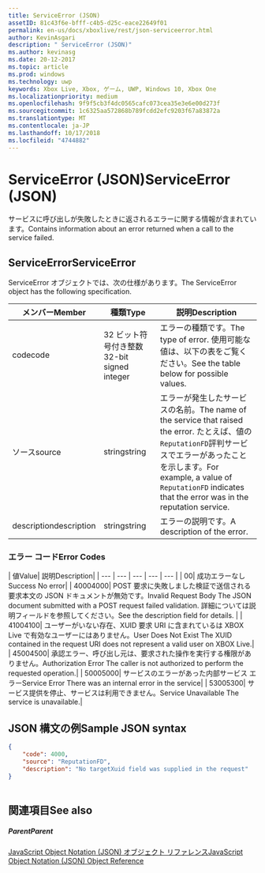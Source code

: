 ```yaml
---
title: ServiceError (JSON)
assetID: 81c43f6e-bfff-c4b5-d25c-eace22649f01
permalink: en-us/docs/xboxlive/rest/json-serviceerror.html
author: KevinAsgari
description: " ServiceError (JSON)"
ms.author: kevinasg
ms.date: 20-12-2017
ms.topic: article
ms.prod: windows
ms.technology: uwp
keywords: Xbox Live, Xbox, ゲーム, UWP, Windows 10, Xbox One
ms.localizationpriority: medium
ms.openlocfilehash: 9f9f5cb3f4dc0565cafc073cea35e3e6e00d273f
ms.sourcegitcommit: 1c6325aa572868b789fcdd2efc9203f67a83872a
ms.translationtype: MT
ms.contentlocale: ja-JP
ms.lasthandoff: 10/17/2018
ms.locfileid: "4744882"
---
```

# <a name="serviceerror-json"></a><span data-ttu-id="6eed7-104">ServiceError (JSON)</span><span class="sxs-lookup"><span data-stu-id="6eed7-104">ServiceError (JSON)</span></span>
<span data-ttu-id="6eed7-105">サービスに呼び出しが失敗したときに返されるエラーに関する情報が含まれています。</span><span class="sxs-lookup"><span data-stu-id="6eed7-105">Contains information about an error returned when a call to the service failed.</span></span> 
<a id="ID4EN"></a>

 
## <a name="serviceerror"></a><span data-ttu-id="6eed7-106">ServiceError</span><span class="sxs-lookup"><span data-stu-id="6eed7-106">ServiceError</span></span>
 
<span data-ttu-id="6eed7-107">ServiceError オブジェクトでは、次の仕様があります。</span><span class="sxs-lookup"><span data-stu-id="6eed7-107">The ServiceError object has the following specification.</span></span>
 
| <span data-ttu-id="6eed7-108">メンバー</span><span class="sxs-lookup"><span data-stu-id="6eed7-108">Member</span></span>| <span data-ttu-id="6eed7-109">種類</span><span class="sxs-lookup"><span data-stu-id="6eed7-109">Type</span></span>| <span data-ttu-id="6eed7-110">説明</span><span class="sxs-lookup"><span data-stu-id="6eed7-110">Description</span></span>| 
| --- | --- | --- | 
| <span data-ttu-id="6eed7-111">code</span><span class="sxs-lookup"><span data-stu-id="6eed7-111">code</span></span>| <span data-ttu-id="6eed7-112">32 ビット符号付き整数</span><span class="sxs-lookup"><span data-stu-id="6eed7-112">32-bit signed integer</span></span> | <span data-ttu-id="6eed7-113">エラーの種類です。</span><span class="sxs-lookup"><span data-stu-id="6eed7-113">The type of error.</span></span> <span data-ttu-id="6eed7-114">使用可能な値は、以下の表をご覧ください。</span><span class="sxs-lookup"><span data-stu-id="6eed7-114">See the table below for possible values.</span></span> | 
| <span data-ttu-id="6eed7-115">ソース</span><span class="sxs-lookup"><span data-stu-id="6eed7-115">source</span></span>| <span data-ttu-id="6eed7-116">string</span><span class="sxs-lookup"><span data-stu-id="6eed7-116">string</span></span> | <span data-ttu-id="6eed7-117">エラーが発生したサービスの名前。</span><span class="sxs-lookup"><span data-stu-id="6eed7-117">The name of the service that raised the error.</span></span> <span data-ttu-id="6eed7-118">たとえば、値の<code>ReputationFD</code>評判サービスでエラーがあったことを示します。</span><span class="sxs-lookup"><span data-stu-id="6eed7-118">For example, a value of <code>ReputationFD</code> indicates that the error was in the reputation service.</span></span> | 
| <span data-ttu-id="6eed7-119">description</span><span class="sxs-lookup"><span data-stu-id="6eed7-119">description</span></span>| <span data-ttu-id="6eed7-120">string</span><span class="sxs-lookup"><span data-stu-id="6eed7-120">string</span></span>| <span data-ttu-id="6eed7-121">エラーの説明です。</span><span class="sxs-lookup"><span data-stu-id="6eed7-121">A description of the error.</span></span> | 
 
<a id="ID4EBC"></a>

 
### <a name="error-codes"></a><span data-ttu-id="6eed7-122">エラー コード</span><span class="sxs-lookup"><span data-stu-id="6eed7-122">Error Codes</span></span>
 
| <span data-ttu-id="6eed7-123">値</span><span class="sxs-lookup"><span data-stu-id="6eed7-123">Value</span></span>| <span data-ttu-id="6eed7-124">説明</span><span class="sxs-lookup"><span data-stu-id="6eed7-124">Description</span></span>| 
| --- | --- | --- | --- | --- | 
| <span data-ttu-id="6eed7-125">0</span><span class="sxs-lookup"><span data-stu-id="6eed7-125">0</span></span>| <span data-ttu-id="6eed7-126">成功エラーなし</span><span class="sxs-lookup"><span data-stu-id="6eed7-126">Success No error</span></span>| 
| <span data-ttu-id="6eed7-127">4000</span><span class="sxs-lookup"><span data-stu-id="6eed7-127">4000</span></span>| <span data-ttu-id="6eed7-128">POST 要求に失敗しました検証で送信される要求本文の JSON ドキュメントが無効です。</span><span class="sxs-lookup"><span data-stu-id="6eed7-128">Invalid Request Body The JSON document submitted with a POST request failed validation.</span></span> <span data-ttu-id="6eed7-129">詳細については説明フィールドを参照してください。</span><span class="sxs-lookup"><span data-stu-id="6eed7-129">See the description field for details.</span></span> | 
| <span data-ttu-id="6eed7-130">4100</span><span class="sxs-lookup"><span data-stu-id="6eed7-130">4100</span></span>| <span data-ttu-id="6eed7-131">ユーザーがいない存在、XUID 要求 URI に含まれているは XBOX Live で有効なユーザーにはありません。</span><span class="sxs-lookup"><span data-stu-id="6eed7-131">User Does Not Exist The XUID contained in the request URI does not represent a valid user on XBOX Live.</span></span>| 
| <span data-ttu-id="6eed7-132">4500</span><span class="sxs-lookup"><span data-stu-id="6eed7-132">4500</span></span>| <span data-ttu-id="6eed7-133">承認エラー、呼び出し元は、要求された操作を実行する権限がありません。</span><span class="sxs-lookup"><span data-stu-id="6eed7-133">Authorization Error The caller is not authorized to perform the requested operation.</span></span>| 
| <span data-ttu-id="6eed7-134">5000</span><span class="sxs-lookup"><span data-stu-id="6eed7-134">5000</span></span>| <span data-ttu-id="6eed7-135">サービスのエラーがあった内部サービス エラー</span><span class="sxs-lookup"><span data-stu-id="6eed7-135">Service Error There was an internal error in the service</span></span>| 
| <span data-ttu-id="6eed7-136">5300</span><span class="sxs-lookup"><span data-stu-id="6eed7-136">5300</span></span>| <span data-ttu-id="6eed7-137">サービス提供を停止、サービスは利用できません。</span><span class="sxs-lookup"><span data-stu-id="6eed7-137">Service Unavailable The service is unavailable.</span></span>| 
   
<a id="ID4EQE"></a>

 
## <a name="sample-json-syntax"></a><span data-ttu-id="6eed7-138">JSON 構文の例</span><span class="sxs-lookup"><span data-stu-id="6eed7-138">Sample JSON syntax</span></span>
 

```json
{
    "code": 4000,
    "source": "ReputationFD",
    "description": "No targetXuid field was supplied in the request"
}
    
```

  
<a id="ID4EZE"></a>

 
## <a name="see-also"></a><span data-ttu-id="6eed7-139">関連項目</span><span class="sxs-lookup"><span data-stu-id="6eed7-139">See also</span></span>
 
<a id="ID4E2E"></a>

 
##### <a name="parent"></a><span data-ttu-id="6eed7-140">Parent</span><span class="sxs-lookup"><span data-stu-id="6eed7-140">Parent</span></span> 

[<span data-ttu-id="6eed7-141">JavaScript Object Notation (JSON) オブジェクト リファレンス</span><span class="sxs-lookup"><span data-stu-id="6eed7-141">JavaScript Object Notation (JSON) Object Reference</span></span>](atoc-xboxlivews-reference-json.md)

   